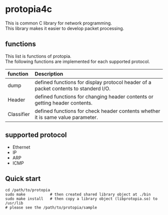 # protopia4c
This is common C library for network programming.<br>
This library makes it easier to develop packet processing.

## functions
This list is functions of protopia.<br>
The following functions are implemented for each supported protocol.

| function   | Description |
|:-----------|:------------|
| dump       | defined functions for display protocol header of a packet contents to standerd I/O. |
| Header     | defined functions for changing header contents or getting header contents. |
| Classifier | defined functions for check header contents whether it is same value parameter. |

## supported protocol
- Ethernet
- IP
- ARP
- ICMP

## Quick start
```
cd /path/to/protopia
sudo make           # then created shared library object at ./bin
sudo make install   # then copy a library object (libprotopia.so) to /usr/lib 
# please see the /path/to/protopia/sample
```
